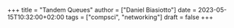 +++
title = "Tandem Queues"
author = ["Daniel Biasiotto"]
date = 2023-05-15T10:32:00+02:00
tags = ["compsci", "networking"]
draft = false
+++
